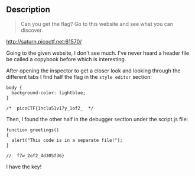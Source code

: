 ## Description

>Can you get the flag? Go to this website and see what you can discover.

http://saturn.picoctf.net:61570/

Going to the given website, I don't see much. I've never heard a header file be called a copybook before which is interesting.

After opening the inspector to get a closer look and looking through the different tabs I find half the flag in the `style editor` section:

```
body {
  background-color: lightblue;
}

/*  picoCTF{1nclu51v17y_1of2_  */
```

Then, I found the other half in the debugger section under the script.js file:

```
function greetings()
{
  alert("This code is in a separate file!");
}

//  f7w_2of2_4d305f36}
```

I have the key!
